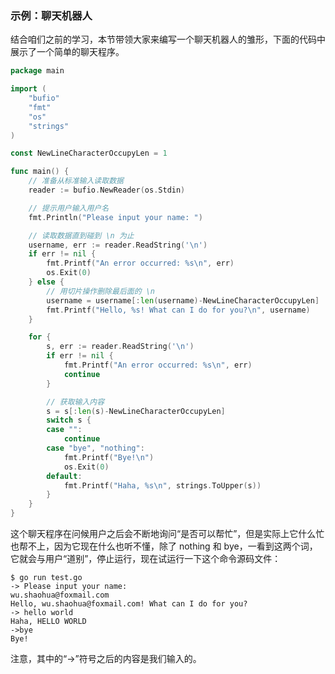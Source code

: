 ### 示例：聊天机器人

结合咱们之前的学习，本节带领大家来编写一个聊天机器人的雏形，下面的代码中展示了一个简单的聊天程序。

```go
package main

import (
	"bufio"
	"fmt"
	"os"
	"strings"
)

const NewLineCharacterOccupyLen = 1

func main() {
	// 准备从标准输入读取数据
	reader := bufio.NewReader(os.Stdin)

	// 提示用户输入用户名
	fmt.Println("Please input your name: ")

	// 读取数据直到碰到 \n 为止
	username, err := reader.ReadString('\n')
	if err != nil {
		fmt.Printf("An error occurred: %s\n", err)
		os.Exit(0)
	} else {
		// 用切片操作删除最后面的 \n
		username = username[:len(username)-NewLineCharacterOccupyLen]
		fmt.Printf("Hello, %s! What can I do for you?\n", username)
	}

	for {
		s, err := reader.ReadString('\n')
		if err != nil {
			fmt.Printf("An error occurred: %s\n", err)
			continue
		}

		// 获取输入内容
		s = s[:len(s)-NewLineCharacterOccupyLen]
		switch s {
		case "":
			continue
		case "bye", "nothing":
			fmt.Printf("Bye!\n")
			os.Exit(0)
		default:
			fmt.Printf("Haha, %s\n", strings.ToUpper(s))
		}
	}
}
```

这个聊天程序在问候用户之后会不断地询问“是否可以帮忙”，但是实际上它什么忙也帮不上，因为它现在什么也听不懂，除了 nothing 和 bye，一看到这两个词，它就会与用户“道别”，停止运行，现在试运行一下这个命令源码文件：

```shell
$ go run test.go
-> Please input your name: 
wu.shaohua@foxmail.com
Hello, wu.shaohua@foxmail.com! What can I do for you?
-> hello world
Haha, HELLO WORLD
->bye
Bye!
```

注意，其中的“->”符号之后的内容是我们输入的。

